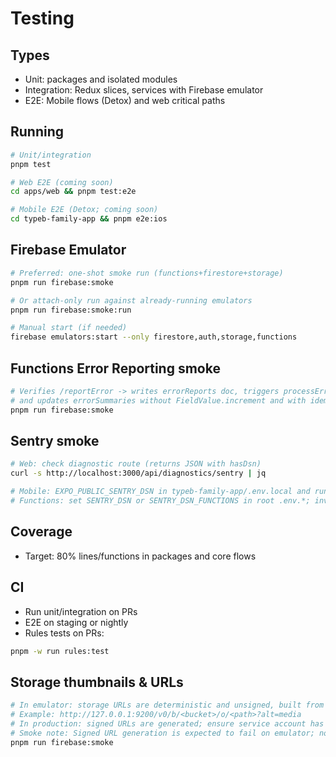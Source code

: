 # Testing

## Types
- Unit: packages and isolated modules
- Integration: Redux slices, services with Firebase emulator
- E2E: Mobile flows (Detox) and web critical paths

## Running
```bash
# Unit/integration
pnpm test

# Web E2E (coming soon)
cd apps/web && pnpm test:e2e

# Mobile E2E (Detox; coming soon)
cd typeb-family-app && pnpm e2e:ios
```

## Firebase Emulator
```bash
# Preferred: one-shot smoke run (functions+firestore+storage)
pnpm run firebase:smoke

# Or attach-only run against already-running emulators
pnpm run firebase:smoke:run

# Manual start (if needed)
firebase emulators:start --only firestore,auth,storage,functions
```

## Functions Error Reporting smoke
```bash
# Verifies /reportError -> writes errorReports doc, triggers processErrorReports,
# and updates errorSummaries without FieldValue.increment and with idempotency
pnpm run firebase:smoke
```

## Sentry smoke
```bash
# Web: check diagnostic route (returns JSON with hasDsn)
curl -s http://localhost:3000/api/diagnostics/sentry | jq

# Mobile: EXPO_PUBLIC_SENTRY_DSN in typeb-family-app/.env.local and run app; trigger a test error
# Functions: set SENTRY_DSN or SENTRY_DSN_FUNCTIONS in root .env.*; invoke /reportError with bad body to capture exception
```

## Coverage
- Target: 80% lines/functions in packages and core flows

## CI
- Run unit/integration on PRs
- E2E on staging or nightly
- Rules tests on PRs:
```bash
pnpm -w run rules:test
```

## Storage thumbnails & URLs
```bash
# In emulator: storage URLs are deterministic and unsigned, built from STORAGE_EMULATOR_HOST
# Example: http://127.0.0.1:9200/v0/b/<bucket>/o/<path>?alt=media
# In production: signed URLs are generated; ensure service account has storage.objectViewer
# Smoke note: Signed URL generation is expected to fail on emulator; now skipped with emulator-aware URLs
pnpm run firebase:smoke
```
